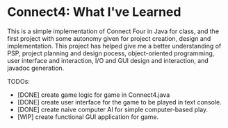 # Connect4: What I've Learned
This is a simple implementation of Connect Four in Java for class, and the first project with some autonomy given for project creation, design and implementation.
This project has helped give me a better understanding of PSP, project planning and design pocess, object-oriented programming, user interface and interaction, I/O and GUI design and interaction, and javadoc generation.  

TODOs:
- [DONE] create game logic for game in Connect4.java
- [DONE] create user interface for the game to be played in text console.
- [DONE] create naive computer AI for simple computer-based play.
- [WIP] create functional GUI application for game.

